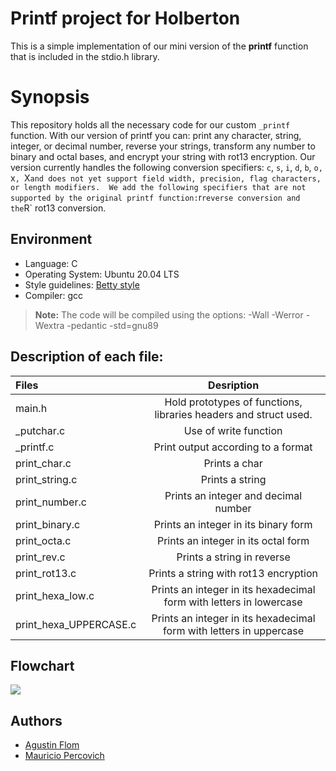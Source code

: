 # Printf project for Holberton

This is a simple implementation of our mini version of the **printf** function that is included in the stdio.h library. 

# Synopsis

This repository holds all the necessary code for our custom `_printf` function. With our version of printf you can: print any character, string, integer, or decimal number, reverse your strings, transform any number to binary and octal bases, and encrypt your string with rot13 encryption.
Our version currently handles the following conversion specifiers: `c`, `s`, `i`, `d`, `b`, `o, `x`, `X` and does not yet support field width, precision, flag characters, or length modifiers. 
We add the following specifiers that are not supported by the original printf function: `r` reverse conversion and the `R` rot13 conversion.

## Environment 
* Language: C
* Operating System: Ubuntu 20.04 LTS
* Style guidelines: [Betty style](https://github.com/holbertonschool/Betty/wiki)
* Compiler: gcc 
 > **Note:** The code will be compiled using the options: -Wall -Werror -Wextra -pedantic -std=gnu89

## Description of each file:

| Files          |Desription
|:----------------|:-------------------------------:|
|main.h|Hold prototypes of functions, libraries headers and struct used.                   
|_putchar.c |Use of write function
|_printf.c |Print output according to a format                       
|print_char.c  |Prints a char
|print_string.c |Prints a string
|print_number.c |Prints an integer and decimal number
|print_binary.c |Prints an integer in its binary form
|print_octa.c |Prints an integer in its octal form
|print_rev.c | Prints a string in reverse
|print_rot13.c | Prints a string with rot13 encryption
|print_hexa_low.c | Prints an integer in  its hexadecimal form with letters in lowercase
|print_hexa_UPPERCASE.c | Prints an integer in its hexadecimal form with letters in uppercase

## Flowchart

<img src ="https://user-images.githubusercontent.com/64185026/158457454-974577bb-df00-405d-ad34-bc2331b35881.png">

## Authors

* [Agustin Flom](https://github.com/agusfl)
* [Mauricio Percovich](https://github.com/MauriPercovich)
